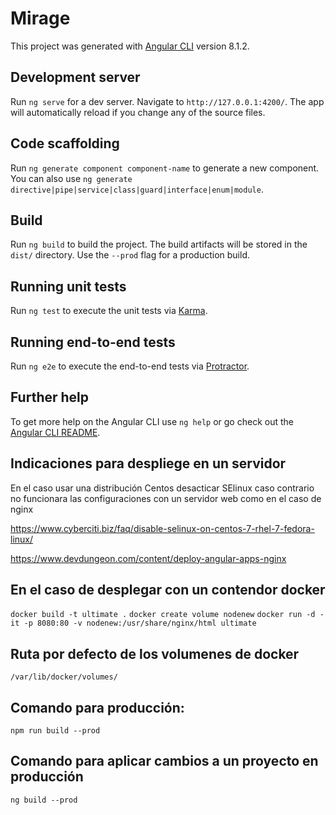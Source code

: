 # Mirage

This project was generated with [Angular CLI](https://github.com/angular/angular-cli) version 8.1.2.

## Development server

Run `ng serve` for a dev server. Navigate to `http://127.0.0.1:4200/`. The app will automatically reload if you change any of the source files.

## Code scaffolding

Run `ng generate component component-name` to generate a new component. You can also use `ng generate directive|pipe|service|class|guard|interface|enum|module`.

## Build

Run `ng build` to build the project. The build artifacts will be stored in the `dist/` directory. Use the `--prod` flag for a production build.

## Running unit tests

Run `ng test` to execute the unit tests via [Karma](https://karma-runner.github.io).

## Running end-to-end tests

Run `ng e2e` to execute the end-to-end tests via [Protractor](http://www.protractortest.org/).

## Further help

To get more help on the Angular CLI use `ng help` or go check out the [Angular CLI README](https://github.com/angular/angular-cli/blob/master/README.md).

## Indicaciones para despliege en un servidor 

En el caso usar una distribución Centos desacticar SElinux caso contrario no funcionara las configuraciones
con un servidor web como en el caso de nginx 

https://www.cyberciti.biz/faq/disable-selinux-on-centos-7-rhel-7-fedora-linux/

https://www.devdungeon.com/content/deploy-angular-apps-nginx 

## En el caso de desplegar con un contendor docker 


`docker build -t ultimate .`
`docker create volume nodenew`
`docker run -d -it -p 8080:80 -v nodenew:/usr/share/nginx/html ultimate`

## Ruta por defecto de los volumenes de docker 

`/var/lib/docker/volumes/`

## Comando para producción:

`npm run build --prod`

## Comando para aplicar cambios a un proyecto en producción

`ng build --prod`
